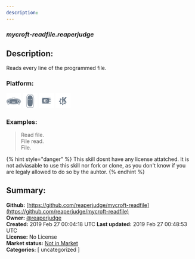 ```yaml
---
description: 
---
```


### _mycroft-readfile.reaperjudge_  
## Description:  
Reads every line of the programmed file.  
  
  
### Platform:  
 ![Mark I](../.gitbook/assets/mark-1-icon.png)  ![Mark II](../.gitbook/assets/mark-2-icon.png)  ![Picroft](../.gitbook/assets/picroft-icon.png)  ![plasmoid](../.gitbook/assets/kde.png)   
### Examples:  
> Read file.  
> File read.  
> File.  
  
{% hint style="danger" %}
This skill dosnt have any license attatched. It is not adviasable to use this skill nor fork or clone, as you don't know if you are legaly allowed to do so by the auhtor.
{% endhint %}
  
## Summary:  
**Github:** [https://github.com/reaperjudge/mycroft-readfile](https://github.com/reaperjudge/mycroft-readfile)  
**Owner:** [@reaperjudge](https://github.com/reaperjudge)  
**Created:** 2019 Feb 27 00:04:18 UTC  **Last updated:** 2019 Feb 27 00:48:53 UTC  
**License:** No License  
**Market status:** [Not in Market](https://market.mycroft.ai/skill/)  
**Categories:** [ uncategorized ]   
